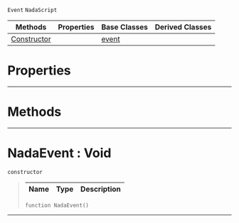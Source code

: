  `Event` `NadaScript`



|Methods|Properties|Base Classes|Derived Classes|
|---|---|---|---|
|[Constructor](nadaevent.md#nadaevent-void)| |[event](event.md)| |


 #  Properties


---  
 #  Methods


---  
 #  NadaEvent : Void

 `constructor`

> 
> |Name|Type|Description|
> |---|---|---|
> ```TS:Nada
> function NadaEvent()
> ``` 


---  
 

 